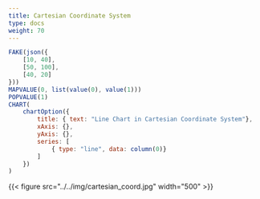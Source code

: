 ```yaml
---
title: Cartesian Coordinate System
type: docs
weight: 70
---
```


```js
FAKE(json({
    [10, 40],
    [50, 100],
    [40, 20]
}))
MAPVALUE(0, list(value(0), value(1)))
POPVALUE(1)
CHART(
    chartOption({
        title: { text: "Line Chart in Cartesian Coordinate System"},
        xAxis: {},
        yAxis: {},
        series: [
            { type: "line", data: column(0)}
        ]
    })
)
```

{{< figure src="../../img/cartesian_coord.jpg" width="500" >}}